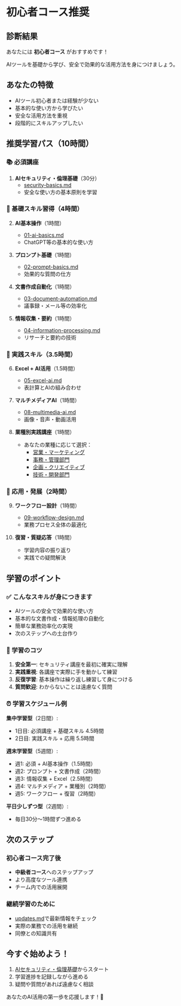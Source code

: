 # 初心者コース推奨

## 診断結果

あなたには **初心者コース** がおすすめです！

AIツールを基礎から学び、安全で効果的な活用方法を身につけましょう。

## あなたの特徴

- AIツール初心者または経験が少ない
- 基本的な使い方から学びたい
- 安全な活用方法を重視
- 段階的にスキルアップしたい

## 推奨学習パス（10時間）

### 📚 必須講座
1. **AIセキュリティ・倫理基礎**（30分）
   - [security-basics.md](../required/security-basics.md)
   - 安全な使い方の基本原則を学習

### 🌱 基礎スキル習得（4時間）
2. **AI基本操作**（1時間）
   - [01-ai-basics.md](../basic/01-ai-basics.md)
   - ChatGPT等の基本的な使い方

3. **プロンプト基礎**（1時間）
   - [02-prompt-basics.md](../basic/02-prompt-basics.md)
   - 効果的な質問の仕方

4. **文書作成自動化**（1時間）
   - [03-document-automation.md](../basic/03-document-automation.md)
   - 議事録・メール等の効率化

5. **情報収集・要約**（1時間）
   - [04-information-processing.md](../basic/04-information-processing.md)
   - リサーチと要約の技術

### 🔧 実践スキル（3.5時間）
6. **Excel + AI活用**（1.5時間）
   - [05-excel-ai.md](../intermediate/05-excel-ai.md)
   - 表計算とAIの組み合わせ

7. **マルチメディアAI**（1時間）
   - [08-multimedia-ai.md](../intermediate/08-multimedia-ai.md)
   - 画像・音声・動画活用

8. **業種別実践講座**（1時間）
   - あなたの業種に応じて選択：
     - [営業・マーケティング](../industry/sales-marketing.md)
     - [事務・管理部門](../industry/admin-office.md)
     - [企画・クリエイティブ](../industry/creative-planning.md)
     - [技術・開発部門](../industry/tech-development.md)

### 🚀 応用・発展（2時間）
9. **ワークフロー設計**（1時間）
   - [09-workflow-design.md](../advanced/09-workflow-design.md)
   - 業務プロセス全体の最適化

10. **復習・質疑応答**（1時間）
    - 学習内容の振り返り
    - 実践での疑問解決

## 学習のポイント

### ✅ こんなスキルが身につきます
- AIツールの安全で効果的な使い方
- 基本的な文書作成・情報処理の自動化
- 簡単な業務効率化の実現
- 次のステップへの土台作り

### 📝 学習のコツ
1. **安全第一**: セキュリティ講座を最初に確実に理解
2. **実践重視**: 各講座で実際に手を動かして練習
3. **反復学習**: 基本操作は繰り返し練習して身につける
4. **質問歓迎**: わからないことは遠慮なく質問

### ⏰ 学習スケジュール例

**集中学習型**（2日間）:
- 1日目: 必須講座 + 基礎スキル 4.5時間
- 2日目: 実践スキル + 応用 5.5時間

**週末学習型**（5週間）:
- 週1: 必須 + AI基本操作（1.5時間）
- 週2: プロンプト + 文書作成（2時間）
- 週3: 情報収集 + Excel（2.5時間）
- 週4: マルチメディア + 業種別（2時間）
- 週5: ワークフロー + 復習（2時間）

**平日少しずつ型**（2週間）:
- 毎日30分〜1時間ずつ進める

## 次のステップ

### 初心者コース完了後
- **中級者コース**へのステップアップ
- より高度なツール連携
- チーム内での活用展開

### 継続学習のために
- [updates.md](../resources/updates.md)で最新情報をチェック
- 実際の業務での活用を継続
- 同僚との知識共有

## 今すぐ始めよう！

1. [AIセキュリティ・倫理基礎](../required/security-basics.md)からスタート
2. 学習進捗を記録しながら進める
3. 疑問や質問があれば遠慮なく相談

あなたのAI活用の第一歩を応援します！🎉